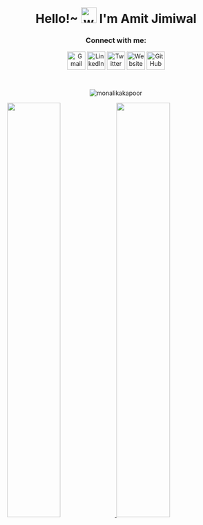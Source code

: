 <!-- Header  -->
<h1 align="center">
  Hello!~ 
  <img alt="wave" src="https://emojis.slackmojis.com/emojis/images/1613285697/12806/meow_attention.png?1613285697" width="36">
   I'm Amit Jimiwal  
</h1>



<!-- Social Media Links-->

<h3 align="center">Connect with me:</h3>
<p align="center">
  <a href="mailto:amitjimiwal45@gmail.com"><img align="center" src="https://img.icons8.com/doodle/50/000000/gmail.png" alt="Gmail" width="42" height="42"/></a>
  <a href="https://www.linkedin.com/in/amit-jimiwal-37576721a/" target="blank"><img align="center" src="https://img.icons8.com/doodle/50/000000/linkedin.png"  alt="LinkedIn" width="42" height="42"/></a>
  <a href="https://twitter.com/drunken_devv" target="blank"><img align="center" src="https://img.icons8.com/doodle/50/000000/twitter.png" alt="Twitter" width="42" height="42"/></a>
  <a href="https://profile-card-amitjimiwal.vercel.app/" target="blank"><img align="center" src="https://img.icons8.com/doodle/50/000000/internet.png"  alt="Website" width="42" height="42"/></a>
  <a href="https://github.com/amitjimiwal" target="blank"><img align="center" src="https://img.icons8.com/doodle/50/000000/github.png" alt="GitHub" width="42" height="42"/></a>
</p>


<!-- Stats-->

<!-- <p align="center"> <img src="https://komarev.com/ghpvc/?username=amitjimiwal&label=Profile%20views&color=6765D1&style=flat" alt="amitjimiwal" width="140" height="25" /> </p> -->


<!-- <p align="center"><img width="410px" src="https://github-readme-streak-stats.herokuapp.com/?user=amitjimiwal&theme=tokyonight" alt="amit jimiwal" /></p> -->

<!-- [![GitHub Streak](https://streak-stats.demolab.com?user=amitjimiwal&theme=dark&hide_border=true&border_radius=6.1&background=45%2C100606%2C0306EB)](https://git.io/streak-stats) -->
<br/>

<p align="center"> <img src="https://komarev.com/ghpvc/?username=amitjimiwal&label=Profile%20views&color=0e75b6&style=flat" alt="monalikakapoor" />
<br>
<!-- <p align="center"><img align="center" src="https://github-readme-stats.vercel.app/api/top-langs?username=amitjimiwal&theme=dark&hide_border=true&border_radius=6.1&background=45%2C100606%2C0306EB&show_icons=true&locale=en&layout=compact" alt="amitjimiwal" /></p> --!>

<p align="left">
  <a href="https://abhigyantrips.dev/">
  <img width="49.5%" src="https://github-readme-stats.vercel.app/api?username=amitjimiwal&show_icons=true&theme=gruvbox&hide_border=true" />
    <img width="49.5%" src="https://github-readme-streak-stats.herokuapp.com/?user=amitjimiwal&theme=gruvbox&hide_border=true" />
  </a>
</p>

